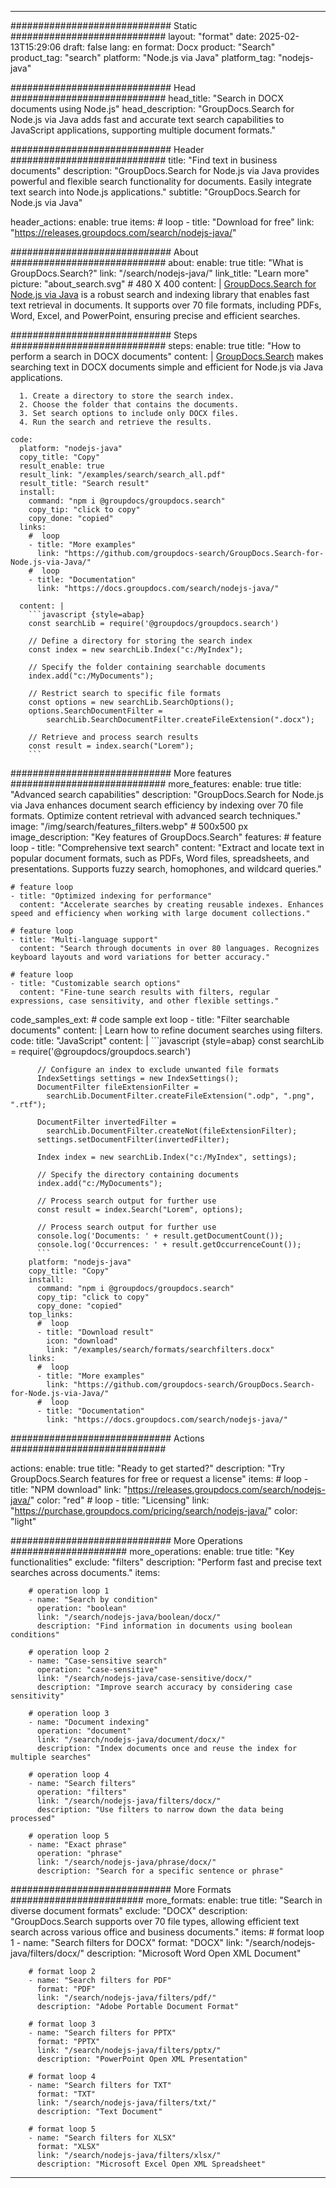 
---
############################# Static ############################
layout: "format"
date:  2025-02-13T15:29:06
draft: false
lang: en
format: Docx
product: "Search"
product_tag: "search"
platform: "Node.js via Java"
platform_tag: "nodejs-java"

############################# Head ############################
head_title: "Search in DOCX documents using Node.js"
head_description: "GroupDocs.Search for Node.js via Java adds fast and accurate text search capabilities to JavaScript applications, supporting multiple document formats."

############################# Header ############################
title: "Find text in business documents" 
description: "GroupDocs.Search for Node.js via Java provides powerful and flexible search functionality for documents. Easily integrate text search into Node.js applications."
subtitle: "GroupDocs.Search for Node.js via Java" 

header_actions:
  enable: true
  items:
    #  loop
    - title: "Download for free"
      link: "https://releases.groupdocs.com/search/nodejs-java/"
      
############################# About ############################
about:
    enable: true
    title: "What is GroupDocs.Search?"
    link: "/search/nodejs-java/"
    link_title: "Learn more"
    picture: "about_search.svg" # 480 X 400
    content: |
       [GroupDocs.Search for Node.js via Java](/search/nodejs-java/) is a robust search and indexing library that enables fast text retrieval in documents. It supports over 70 file formats, including PDFs, Word, Excel, and PowerPoint, ensuring precise and efficient searches.

############################# Steps ############################
steps:
    enable: true
    title: "How to perform a search in DOCX documents"
    content: |
      [GroupDocs.Search](/search/nodejs-java/) makes searching text in DOCX documents simple and efficient for Node.js via Java applications.
      
      1. Create a directory to store the search index.
      2. Choose the folder that contains the documents.
      3. Set search options to include only DOCX files.
      4. Run the search and retrieve the results.
   
    code:
      platform: "nodejs-java"
      copy_title: "Copy"
      result_enable: true
      result_link: "/examples/search/search_all.pdf"
      result_title: "Search result"
      install:
        command: "npm i @groupdocs/groupdocs.search"
        copy_tip: "click to copy"
        copy_done: "copied"
      links:
        #  loop
        - title: "More examples"
          link: "https://github.com/groupdocs-search/GroupDocs.Search-for-Node.js-via-Java/"
        #  loop
        - title: "Documentation"
          link: "https://docs.groupdocs.com/search/nodejs-java/"
          
      content: |
        ```javascript {style=abap}
        const searchLib = require('@groupdocs/groupdocs.search')

        // Define a directory for storing the search index
        const index = new searchLib.Index("c:/MyIndex");

        // Specify the folder containing searchable documents
        index.add("c:/MyDocuments");

        // Restrict search to specific file formats
        const options = new searchLib.SearchOptions();
        options.SearchDocumentFilter = 
            searchLib.SearchDocumentFilter.createFileExtension(".docx");

        // Retrieve and process search results
        const result = index.search("Lorem");
        ```            

############################# More features ############################
more_features:
  enable: true
  title: "Advanced search capabilities"
  description: "GroupDocs.Search for Node.js via Java enhances document search efficiency by indexing over 70 file formats. Optimize content retrieval with advanced search techniques."
  image: "/img/search/features_filters.webp" # 500x500 px
  image_description: "Key features of GroupDocs.Search"
  features:
    # feature loop
    - title: "Comprehensive text search"
      content: "Extract and locate text in popular document formats, such as PDFs, Word files, spreadsheets, and presentations. Supports fuzzy search, homophones, and wildcard queries."

    # feature loop
    - title: "Optimized indexing for performance"
      content: "Accelerate searches by creating reusable indexes. Enhances speed and efficiency when working with large document collections."

    # feature loop
    - title: "Multi-language support"
      content: "Search through documents in over 80 languages. Recognizes keyboard layouts and word variations for better accuracy."

    # feature loop
    - title: "Customizable search options"
      content: "Fine-tune search results with filters, regular expressions, case sensitivity, and other flexible settings."
      
  code_samples_ext:
    # code sample ext loop
    - title: "Filter searchable documents"
      content: |
        Learn how to refine document searches using filters.
      code:
        title: "JavaScript"
        content: |
          ```javascript {style=abap}
          const searchLib = require('@groupdocs/groupdocs.search')
          
          // Configure an index to exclude unwanted file formats
          IndexSettings settings = new IndexSettings();
          DocumentFilter fileExtensionFilter = 
            searchLib.DocumentFilter.createFileExtension(".odp", ".png", ".rtf");

          DocumentFilter invertedFilter = 
            searchLib.DocumentFilter.createNot(fileExtensionFilter);
          settings.setDocumentFilter(invertedFilter);

          Index index = new searchLib.Index("c:/MyIndex", settings);
              
          // Specify the directory containing documents
          index.add("c:/MyDocuments");

          // Process search output for further use
          const result = index.Search("Lorem", options);
          
          // Process search output for further use
          console.log('Documents: ' + result.getDocumentCount());
          console.log('Occurrences: ' + result.getOccurrenceCount());
          ```
        platform: "nodejs-java"
        copy_title: "Copy"
        install:
          command: "npm i @groupdocs/groupdocs.search"
          copy_tip: "click to copy"
          copy_done: "copied"
        top_links:
          #  loop
          - title: "Download result"
            icon: "download"
            link: "/examples/search/formats/searchfilters.docx"
        links:
          #  loop
          - title: "More examples"
            link: "https://github.com/groupdocs-search/GroupDocs.Search-for-Node.js-via-Java/"
          #  loop
          - title: "Documentation"
            link: "https://docs.groupdocs.com/search/nodejs-java/"
            

            


############################# Actions ############################

actions:
  enable: true
  title: "Ready to get started?"
  description: "Try GroupDocs.Search features for free or request a license"
  items:
    #  loop
    - title: "NPM download"
      link: "https://releases.groupdocs.com/search/nodejs-java/"
      color: "red"
        #  loop
    - title: "Licensing"
      link: "https://purchase.groupdocs.com/pricing/search/nodejs-java/"
      color: "light"


############################# More Operations #####################
more_operations:
    enable: true
    title: "Key functionalities"
    exclude: "filters"
    description: "Perform fast and precise text searches across documents."
    items: 
          
        # operation loop 1
        - name: "Search by condition"
          operation: "boolean"
          link: "/search/nodejs-java/boolean/docx/"
          description: "Find information in documents using boolean conditions"

        # operation loop 2
        - name: "Case-sensitive search"
          operation: "case-sensitive"
          link: "/search/nodejs-java/case-sensitive/docx/"
          description: "Improve search accuracy by considering case sensitivity"

        # operation loop 3
        - name: "Document indexing"
          operation: "document"
          link: "/search/nodejs-java/document/docx/"
          description: "Index documents once and reuse the index for multiple searches"

        # operation loop 4
        - name: "Search filters"
          operation: "filters"
          link: "/search/nodejs-java/filters/docx/"
          description: "Use filters to narrow down the data being processed"

        # operation loop 5
        - name: "Exact phrase"
          operation: "phrase"
          link: "/search/nodejs-java/phrase/docx/"
          description: "Search for a specific sentence or phrase"
          
        
          
############################# More Formats ########################
more_formats:
    enable: true
    title: "Search in diverse document formats"
    exclude: "DOCX"
    description: "GroupDocs.Search supports over 70 file types, allowing efficient text search across various office and business documents."
    items: 
        # format loop 1
        - name: "Search filters for DOCX"
          format: "DOCX"
          link: "/search/nodejs-java/filters/docx/"
          description: "Microsoft Word Open XML Document"
          
        # format loop 2
        - name: "Search filters for PDF"
          format: "PDF"
          link: "/search/nodejs-java/filters/pdf/"
          description: "Adobe Portable Document Format"
          
        # format loop 3
        - name: "Search filters for PPTX"
          format: "PPTX"
          link: "/search/nodejs-java/filters/pptx/"
          description: "PowerPoint Open XML Presentation"

        # format loop 4
        - name: "Search filters for TXT"
          format: "TXT"
          link: "/search/nodejs-java/filters/txt/"
          description: "Text Document"
          
        # format loop 5
        - name: "Search filters for XLSX"
          format: "XLSX"
          link: "/search/nodejs-java/filters/xlsx/"
          description: "Microsoft Excel Open XML Spreadsheet"
  

---